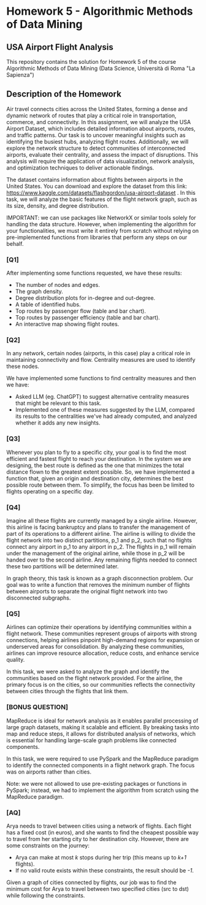 # Homework 5 - Algorithmic Methods of Data Mining
## USA Airport Flight Analysis

This repository contains the solution for Homework 5 of the course Algorithmic Methods of Data Mining (Data Science, Università di Roma "La Sapienza")

## Description of the Homework

Air travel connects cities across the United States, forming a dense and dynamic network of routes that play a critical role in transportation, commerce, and connectivity. In this assignment, we will analyze the USA Airport Dataset, which includes detailed information about airports, routes, and traffic patterns. Our task is to uncover meaningful insights such as identifying the busiest hubs, analyzing flight routes. Additionally, we will explore the network structure to detect communities of interconnected airports, evaluate their centrality, and assess the impact of disruptions. This analysis will require the application of data visualization, network analysis, and optimization techniques to deliver actionable findings.

The dataset contains information about flights between airports in the United States. You can download and explore the dataset from this link: <https://www.kaggle.com/datasets/flashgordon/usa-airport-dataset> . In this task, we will analyze the basic features of the flight network graph, such as its size, density, and degree distribution.

IMPORTANT: we can use packages like NetworkX or similar tools solely for handling the data structure. However, when implementing the algorithm for your functionalities, we must write it entirely from scratch without relying on pre-implemented functions from libraries that perform any steps on our behalf.

### [Q1]

After implementing some functions requested, we have these results:

- The number of nodes and edges.
- The graph density.
- Degree distribution plots for in-degree and out-degree.
- A table of identified hubs.
- Top routes by passenger flow (table and bar chart).
- Top routes by passenger efficiency (table and bar chart).
- An interactive map showing flight routes.

### [Q2]

In any network, certain nodes (airports, in this case) play a critical role in maintaining connectivity and flow. Centrality measures are used to identify these nodes.

We have implemented some functions to find centrality measures and then we have:

- Asked LLM (eg. ChatGPT) to suggest alternative centrality measures that might be relevant to this task.
- Implemented one of these measures suggested by the LLM, compared its results to the centralities we've had already computed, and analyzed whether it adds any new insights.

### [Q3]

Whenever you plan to fly to a specific city, your goal is to find the most efficient and fastest flight to reach your destination. In the system we are designing, the best route is defined as the one that minimizes the total distance flown to the greatest extent possible. So, we have implemented a function that, given an origin and destination city, determines the best possible route between them. To simplify, the focus has been be limited to flights operating on a specific day.

### [Q4]

Imagine all these flights are currently managed by a single airline. However, this airline is facing bankruptcy and plans to transfer the management of part of its operations to a different airline. The airline is willing to divide the flight network into two distinct partitions, p_1 and p_2, such that no flights connect any airport in p_1 to any airport in
p_2. The flights in p_1 will remain under the management of the original airline, while those in p_2 will be handed over to the second airline. Any remaining flights needed to connect these two partitions will be determined later.

In graph theory, this task is known as a graph disconnection problem. Our goal was to write a function that removes the minimum number of flights between airports to separate the original flight network into two disconnected subgraphs.

### [Q5]

Airlines can optimize their operations by identifying communities within a flight network. These communities represent groups of airports with strong connections, helping airlines pinpoint high-demand regions for expansion or underserved areas for consolidation. By analyzing these communities, airlines can improve resource allocation, reduce costs, and enhance service quality.

In this task, we were asked to analyze the graph and identify the communities based on the flight network provided. For the airline, the primary focus is on the cities, so our communities reflects the connectivity between cities through the flights that link them.

### [BONUS QUESTION]

MapReduce is ideal for network analysis as it enables parallel processing of large graph datasets, making it scalable and efficient. By breaking tasks into map and reduce steps, it allows for distributed analysis of networks, which is essential for handling large-scale graph problems like connected components.

In this task, we were required to use PySpark and the MapReduce paradigm to identify the connected components in a flight network graph. The focus was on airports rather than cities.

Note: we were not allowed to use pre-existing packages or functions in PySpark; instead, we had to implement the algorithm from scratch using the MapReduce paradigm.

### [AQ]

Arya needs to travel between cities using a network of flights. Each flight has a fixed cost (in euros), and she wants to find the cheapest possible way to travel from her starting city to her destination city. However, there are some constraints on the journey:

- Arya can make at most *k* stops during her trip (this means up to *k+1* flights).
- If no valid route exists within these constraints, the result should be *-1*.
  
Given a graph of cities connected by flights, our job was to find the minimum cost for Arya to travel between two specified cities (src to dst) while following the constraints.






